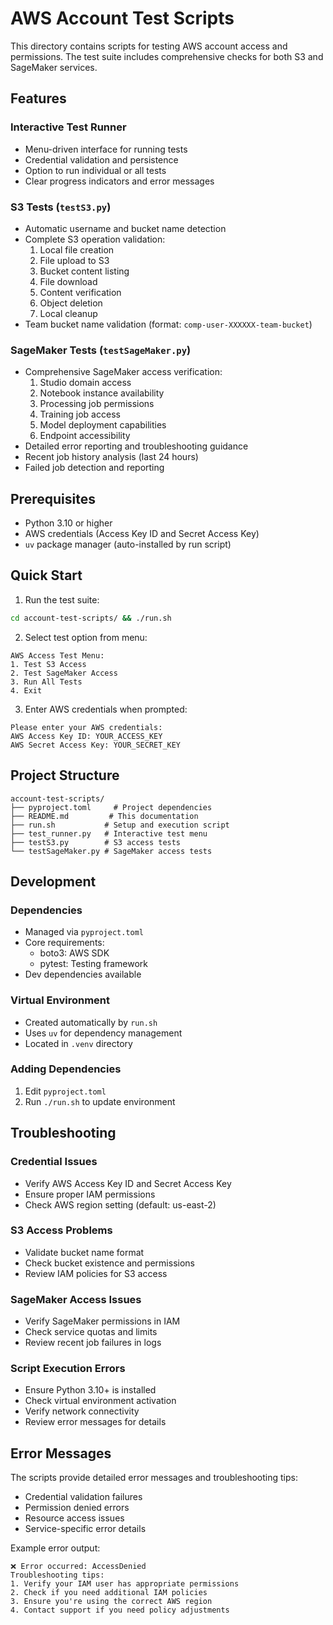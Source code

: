 # AWS Account Test Scripts

This directory contains scripts for testing AWS account access and permissions. The test suite includes comprehensive checks for both S3 and SageMaker services.

## Features

### Interactive Test Runner
- Menu-driven interface for running tests
- Credential validation and persistence
- Option to run individual or all tests
- Clear progress indicators and error messages

### S3 Tests (`testS3.py`)
- Automatic username and bucket name detection
- Complete S3 operation validation:
  1. Local file creation
  2. File upload to S3
  3. Bucket content listing
  4. File download
  5. Content verification
  6. Object deletion
  7. Local cleanup
- Team bucket name validation (format: `comp-user-XXXXXX-team-bucket`)

### SageMaker Tests (`testSageMaker.py`)
- Comprehensive SageMaker access verification:
  1. Studio domain access
  2. Notebook instance availability
  3. Processing job permissions
  4. Training job access
  5. Model deployment capabilities
  6. Endpoint accessibility
- Detailed error reporting and troubleshooting guidance
- Recent job history analysis (last 24 hours)
- Failed job detection and reporting

## Prerequisites

- Python 3.10 or higher
- AWS credentials (Access Key ID and Secret Access Key)
- `uv` package manager (auto-installed by run script)

## Quick Start

1. Run the test suite:
```bash
cd account-test-scripts/ && ./run.sh
```

2. Select test option from menu:
```
AWS Access Test Menu:
1. Test S3 Access
2. Test SageMaker Access
3. Run All Tests
4. Exit
```

3. Enter AWS credentials when prompted:
```
Please enter your AWS credentials:
AWS Access Key ID: YOUR_ACCESS_KEY
AWS Secret Access Key: YOUR_SECRET_KEY
```

## Project Structure

```
account-test-scripts/
├── pyproject.toml     # Project dependencies
├── README.md         # This documentation
├── run.sh           # Setup and execution script
├── test_runner.py   # Interactive test menu
├── testS3.py        # S3 access tests
└── testSageMaker.py # SageMaker access tests
```

## Development

### Dependencies
- Managed via `pyproject.toml`
- Core requirements:
  - boto3: AWS SDK
  - pytest: Testing framework
- Dev dependencies available

### Virtual Environment
- Created automatically by `run.sh`
- Uses `uv` for dependency management
- Located in `.venv` directory

### Adding Dependencies
1. Edit `pyproject.toml`
2. Run `./run.sh` to update environment

## Troubleshooting

### Credential Issues
- Verify AWS Access Key ID and Secret Access Key
- Ensure proper IAM permissions
- Check AWS region setting (default: us-east-2)

### S3 Access Problems
- Validate bucket name format
- Check bucket existence and permissions
- Review IAM policies for S3 access

### SageMaker Access Issues
- Verify SageMaker permissions in IAM
- Check service quotas and limits
- Review recent job failures in logs

### Script Execution Errors
- Ensure Python 3.10+ is installed
- Check virtual environment activation
- Verify network connectivity
- Review error messages for details

## Error Messages

The scripts provide detailed error messages and troubleshooting tips:

- Credential validation failures
- Permission denied errors
- Resource access issues
- Service-specific error details

Example error output:
```
❌ Error occurred: AccessDenied
Troubleshooting tips:
1. Verify your IAM user has appropriate permissions
2. Check if you need additional IAM policies
3. Ensure you're using the correct AWS region
4. Contact support if you need policy adjustments
```
